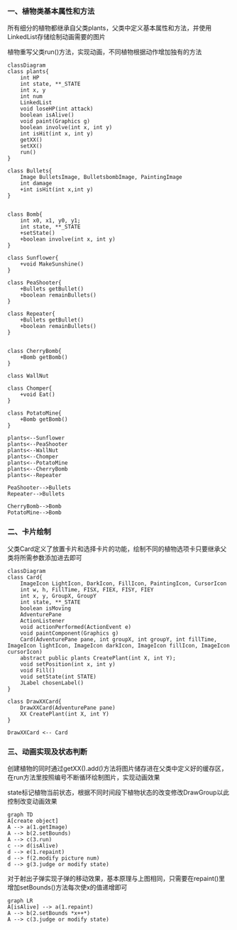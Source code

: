 ### 一、植物类基本属性和方法

所有细分的植物都继承自父类plants，父类中定义基本属性和方法，并使用LinkedList存储绘制动画需要的图片

植物重写父类run()方法，实现动画，不同植物根据动作增加独有的方法

```mermaid
classDiagram
class plants{
	int HP
	int state, **_STATE
	int x, y
	int num
	LinkedList
	void loseHP(int attack)
	boolean isAlive()
	void paint(Graphics g)
	boolean involve(int x, int y)
	int isHit(int x, int y)
	getXX()
	setXX()
	run()
}

class Bullets{
	Image BulletsImage, BulletsbombImage, PaintingImage
	int damage
	+int isHit(int x,int y)
}


class Bomb{
	int x0, x1, y0, y1;
	int state, **_STATE
	+setState()
	+boolean involve(int x, int y)
}

class Sunflower{
	+void MakeSunshine()
}

class PeaShooter{
	+Bullets getBullet()
	+boolean remainBullets()
}

class Repeater{
	+Bullets getBullet()
	+boolean remainBullets()
}


class CherryBomb{
	+Bomb getBomb()
}

class WallNut

class Chomper{
	+void Eat()
}

class PotatoMine{
	+Bomb getBomb()
}

plants<--Sunflower
plants<--PeaShooter
plants<--WallNut
plants<--Chomper
plants<--PotatoMine
plants<--CherryBomb
plants<--Repeater

PeaShooter-->Bullets
Repeater-->Bullets

CherryBomb-->Bomb
PotatoMine-->Bomb
```

### 二、卡片绘制

父类Card定义了放置卡片和选择卡片的功能，绘制不同的植物选项卡只要继承父类将所需参数添加进去即可

```mermaid
classDiagram
class Card{
	ImageIcon LightIcon, DarkIcon, FillIcon, PaintingIcon, CursorIcon
	int w, h, FillTime, FISX, FIEX, FISY, FIEY
	int x, y, GroupX, GroupY
	int state, **_STATE
	boolean isMoving
	AdventurePane
	ActionListener
	void actionPerformed(ActionEvent e)
	void paintComponent(Graphics g)
	Card(AdventurePane pane, int groupX, int groupY, int fillTime, ImageIcon lightIcon, ImageIcon darkIcon, ImageIcon fillIcon, ImageIcon cursorIcon)
	abstract public plants CreatePlant(int X, int Y);
	void setPosition(int x, int y)
	void Fill()
	void setState(int STATE)
	JLabel chosenLabel()
}

class DrawXXCard{
	DrawXXCard(AdventurePane pane)
	XX CreatePlant(int X, int Y)
}

DrawXXCard <-- Card
```

### 三、动画实现及状态判断

创建植物的同时通过getXX().add()方法将图片储存进在父类中定义好的缓存区，在run方法里按照编号不断循环绘制图片，实现动画效果

state标记植物当前状态，根据不同时间段下植物状态的改变修改DrawGroup以此控制改变动画效果

```mermaid
graph TD
A[create object]
A --> a(1.getImage)
A --> b(2.setBounds)
A --> c(3.run)
c --> d(isAlive)
d --> e(1.repaint)
d --> f(2.modify picture num)
d --> g(3.judge or modify state)
```

对于射出子弹实现子弹的移动效果，基本原理与上图相同，只需要在repaint()里增加setBounds()方法每次使x的值递增即可

```mermaid
graph LR
A[isAlive] --> a(1.repaint)
A --> b(2.setBounds *x++*)
A --> c(3.judge or modify state)




```

